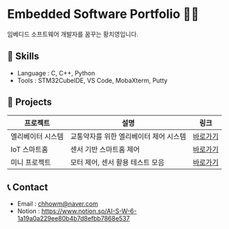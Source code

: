 # Embedded Software Portfolio 👨‍💻

임베디드 소프트웨어 개발자를 꿈꾸는 황치영입니다.
## 🔧 Skills
- Language : C, C++, Python
- Tools : STM32CubeIDE, VS Code, MobaXterm, Putty


## 📂 Projects
| 프로젝트 | 설명 | 링크 |
|---------|------|------|
| 엘리베이터 시스템 | 교통약자를 위한 엘리베이터 제어 시스템 | [바로가기](./Elevator-System) |
| IoT 스마트홈 | 센서 기반 스마트홈 제어 | [바로가기](./IoT-SmartHome) |
| 미니 프로젝트 | 모터 제어, 센서 활용 테스트 모음 | [바로가기](./Mini-Projects) |

## 📞 Contact
- Email : chhowm@naver.com
- Notion : https://www.notion.so/AI-S-W-6-1a19a0a229ee80b4b7d8efbb7868e537
